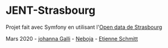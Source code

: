 # JENT-Strasbourg
Projet fait avec Symfony en utilisant l'[Open data de Strasbourg](https://data.strasbourg.eu/pages/accueil/)

Mars 2020 - [johanna Galli](https://github.com/johanna-Galli) - [Neboja](https://github.com/micneli) - [Etienne Schmitt](https://github.com/Etienne-Schmitt)
